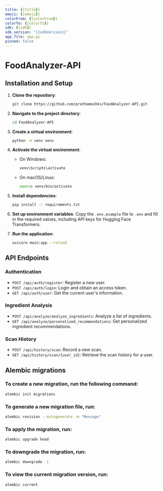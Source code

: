 ```yaml
---
title: {{title}}
emoji: {{emoji}}
colorFrom: {{colorFrom}}
colorTo: {{colorTo}}
sdk: {{sdk}}
sdk_version: "{{sdkVersion}}"
app_file: app.py
pinned: false
---
```


# FoodAnalyzer-API

## Installation and Setup

1. **Clone the repository**:
   ```bash
   git clone https://github.com/prathameshks/FoodAnalyzer-API.git
   ```

2. **Navigate to the project directory**:
   ```bash
   cd FoodAnalyzer-API
   ```

3. **Create a virtual environment**:
   ```bash
   python -m venv venv
   ```

4. **Activate the virtual environment**:
   - On Windows:
     ```bash
     venv\Scripts\activate
     ```
   - On macOS/Linux:
     ```bash
     source venv/bin/activate
     ```

5. **Install dependencies**:
   ```bash
   pip install -r requirements.txt
   ```

6. **Set up environment variables**:
   Copy the `.env.example` file to `.env` and fill in the required values, including API keys for Hugging Face Transformers.

7. **Run the application**:
   ```bash
   uvicorn main:app --reload
   ```

## API Endpoints

### Authentication
- `POST /api/auth/register`: Register a new user.
- `POST /api/auth/login`: Login and obtain an access token.
- `GET /api/auth/user`: Get the current user's information.

### Ingredient Analysis
- `POST /api/analyze/analyze_ingredients`: Analyze a list of ingredients.
- `GET /api/analyze/personalized_recommendations`: Get personalized ingredient recommendations.

### Scan History
- `POST /api/history/scan`: Record a new scan.
- `GET /api/history/scan/{user_id}`: Retrieve the scan history for a user.

<!-- ### Product Data
- `GET /api/extract_product_info`: Extract product information from a barcode.
- `POST /api/fetch_product_data`: Fetch product data for a list of barcodes. -->


## Alembic migrations

### To create a new migration, run the following command:
```bash
alembic init migrations
```

### To generate a new migration file, run:
```bash
alembic revision --autogenerate -m "Message"
```

### To apply the migration, run:
```bash
alembic upgrade head
```

### To downgrade the migration, run:
```bash
alembic downgrade -1
```

### To view the current migration version, run:
```bash
alembic current
```